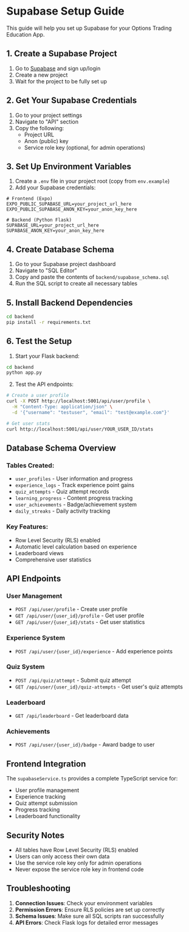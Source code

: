 # Supabase Setup Guide

This guide will help you set up Supabase for your Options Trading Education App.

## 1. Create a Supabase Project

1. Go to [Supabase](https://supabase.com) and sign up/login
2. Create a new project
3. Wait for the project to be fully set up

## 2. Get Your Supabase Credentials

1. Go to your project settings
2. Navigate to "API" section
3. Copy the following:
   - Project URL
   - Anon (public) key
   - Service role key (optional, for admin operations)

## 3. Set Up Environment Variables

1. Create a `.env` file in your project root (copy from `env.example`)
2. Add your Supabase credentials:

```env
# Frontend (Expo)
EXPO_PUBLIC_SUPABASE_URL=your_project_url_here
EXPO_PUBLIC_SUPABASE_ANON_KEY=your_anon_key_here

# Backend (Python Flask)
SUPABASE_URL=your_project_url_here
SUPABASE_ANON_KEY=your_anon_key_here
```

## 4. Create Database Schema

1. Go to your Supabase project dashboard
2. Navigate to "SQL Editor"
3. Copy and paste the contents of `backend/supabase_schema.sql`
4. Run the SQL script to create all necessary tables

## 5. Install Backend Dependencies

```bash
cd backend
pip install -r requirements.txt
```

## 6. Test the Setup

1. Start your Flask backend:
```bash
cd backend
python app.py
```

2. Test the API endpoints:
```bash
# Create a user profile
curl -X POST http://localhost:5001/api/user/profile \
  -H "Content-Type: application/json" \
  -d '{"username": "testuser", "email": "test@example.com"}'

# Get user stats
curl http://localhost:5001/api/user/YOUR_USER_ID/stats
```

## Database Schema Overview

### Tables Created:
- `user_profiles` - User information and progress
- `experience_logs` - Track experience point gains
- `quiz_attempts` - Quiz attempt records
- `learning_progress` - Content progress tracking
- `user_achievements` - Badge/achievement system
- `daily_streaks` - Daily activity tracking

### Key Features:
- Row Level Security (RLS) enabled
- Automatic level calculation based on experience
- Leaderboard views
- Comprehensive user statistics

## API Endpoints

### User Management
- `POST /api/user/profile` - Create user profile
- `GET /api/user/{user_id}/profile` - Get user profile
- `GET /api/user/{user_id}/stats` - Get user statistics

### Experience System
- `POST /api/user/{user_id}/experience` - Add experience points

### Quiz System
- `POST /api/quiz/attempt` - Submit quiz attempt
- `GET /api/user/{user_id}/quiz-attempts` - Get user's quiz attempts

### Leaderboard
- `GET /api/leaderboard` - Get leaderboard data

### Achievements
- `POST /api/user/{user_id}/badge` - Award badge to user

## Frontend Integration

The `supabaseService.ts` provides a complete TypeScript service for:
- User profile management
- Experience tracking
- Quiz attempt submission
- Progress tracking
- Leaderboard functionality

## Security Notes

- All tables have Row Level Security (RLS) enabled
- Users can only access their own data
- Use the service role key only for admin operations
- Never expose the service role key in frontend code

## Troubleshooting

1. **Connection Issues**: Check your environment variables
2. **Permission Errors**: Ensure RLS policies are set up correctly
3. **Schema Issues**: Make sure all SQL scripts ran successfully
4. **API Errors**: Check Flask logs for detailed error messages

